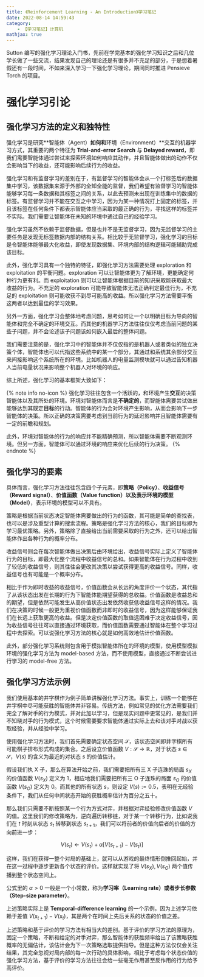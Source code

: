```yaml
---
title: 《Reinforcement Learning - An Introduction》学习笔记
date: 2022-08-14 14:59:43
category:
    - 【学习笔记】计算机
mathjax: true
---
```


Sutton 编写的强化学习理论入门书，先前在学完基本的强化学习知识之后和几位学长做了一些交流，结果发现自己的理论还是有很多并不充足的部分，于是想着暑假还有一段时间，不如来深入学习一下强化学习理论，期间同时推进 Pensieve Torch 的项目。

<!-- more -->

# 强化学习引论

## 强化学习方法的定义和独特性

强化学习是研究**智能体（Agent）**如何和**环境（Environment）**交互的机器学习方式，其重要的两个特征为 **Trial-and-error Search** 与 **Delayed reward**，即我们需要智能体通过尝试来探索环境如何响应其动作，并且智能体做出的动作不仅会影响当下的收益，还可能影响后续行为的收益。

强化学习和有监督学习的差别在于，有监督学习的智能体会从一个打标签后的数据集中学习，该数据集来源于外部的全知全能的监督，我们希望有监督学习的智能体能够学习每一条数据和其标签之间的关系，以此去预测未出现在训练集中的数据的标签。有监督学习并不能在交互之中学习，因为为某一种情况打上固定的标签，并且该标签在任何条件下都表示智能体应当采取的最正确的行为，寻找这样的标签并不实际。我们需要让智能体在未知的环境中通过自己的经验学习。

强化学习虽然不依赖于监督数据，但是也并不是无监督学习，因为无监督学习的主要任务是发现无标签数据内部的结构关系。相比较于无监督学习，强化学习的目标是令智能体能够最大化收益，即使发现数据集、环境内部的结构逻辑可能辅助完成该目标。

此外，强化学习具有一个独特的特征，即强化学习方法需要处理 exploration 和 exploitation 的平衡问题。exploration 可以让智能体更为了解环境，更能确定何种行为更有利。而 exploitation 则可以让智能体根据目前的知识采取能获取最大收益的行为。不充足的 exploration 可能导致智能体无法正确判定最佳行为，不充足的 exploitation 则可能收获不到尽可能高的收益。所以强化学习方法需要平衡这两者以达到最佳的学习效果。

另外一方面，强化学习会整体地考虑问题，思考如何让一个以明确目标为导向的智能体和完全不确定的环境交互。而其他的机器学习方法往往仅仅考虑当前问题的某些子问题，并不会论述该子问题该如何嵌入最后的整体问题。

我们需要注意的是，强化学习中的智能体并不仅仅指的是机器人或者类似的独立决策个体，智能体也可以代指这些系统中的某一个部分，其通过和系统其余部分交互来间接影响这个系统所在的环境。比如机器人的电量监测模块就可以通过告知机器人当前电量状况来影响整个机器人对环境的响应。

综上所述，强化学习的基本框架大致如下：

{% note info no-icon %}
强化学习往往包含一个活跃的，和环境产生**交互**的决策智能体以及其所处的环境。环境对智能体而言是**不确定的**，而智能体需要尝试做出能够达到其既定**目标**的行动。智能体的行为会对环境产生影响，从而会影响下一步智能体的决策。所以正确的决策需要考虑到当前行为的延迟影响并且智能体需要有一定的前瞻和规划。

此外，环境对智能体的行为的响应并不能精确预测，所以智能体需要不断观测环境。但另一方面，智能体可以通过环境的响应来优化后续的行为决策。
{% endnote %}

## 强化学习的要素

具体而言，强化学习方法往往包含四个子元素，即**策略（Policy）**、**收益信号（Reward signal）**、**价值函数（Value function）**以及表示环境的**模型（Model）**，表示环境的模型可以不具有。

策略是根据当前状态决定智能体需要做出的行为的函数，其可能是简单的查找表，也可以是涉及重型计算的搜索流程。策略是强化学习方法的核心，我们的目标即为学习最优策略。另外，策略除了直接给出当前需要采取的行为之外，还可以给出智能体作出各种行为的概率分布。

收益信号则会在每次智能体做出决策后由环境给出，收益信号实际上定义了智能体行为的目标，即最大化整个流程中收益信号的总和。如果智能体在行为过程中收到了较低的收益信号，则其往往会更改其决策以尝试获得更高的收益信号。同样，收益信号也有可能是一个概率分布。

相比于作为即时收益的收益信号，价值函数会从长远的角度评价一个状态，其代指了从该状态出发在长期的行为下智能体能期望获得的总收益。价值函数是收益总和的期望，但是依然可能发生从高价值状态出发依然收获低收益信号这样的情况。我们在决策的时候一般更为重视价值函数而非即时的收益信号，因为这样能够保证我们在长远上获取更高的收益。但是决定价值函数的取值远困难于决定收益信号，因为收益信号往往可以直接通过环境获取，而价值函数需要通过智能体在整个学习过程中去探索。可以说强化学习方法的核心就是如何高效地估计价值函数。

此外，部分强化学习系统则包含用于模拟智能体所在的环境的模型，使用模型模拟环境的强化学习方法为 model-based 方法，而不使用模型，直接通过不断尝试进行学习的 model-free 方法。

## 强化学习方法示例

我们使用基本的井字棋作为例子简单讲解强化学习方法。事实上，训练一个能够在井字棋中尽可能获胜的智能体并非容易。传统方法，例如常见的优化方法需要我们完全了解对手的行为模式，并对此加以学习，但是现实问题中更常见的，是我们并不知晓对手的行为模式，这个时候需要要求智能体通过实际上去和该对手对战以获取经验，并从经验中学习。

使用强化学习方法时，我们首先需要确定状态空间 $\mathcal{S}$，该状态空间即井字棋所有可能棋子排布形式构成的集合。之后设立价值函数 $V: \mathcal{S} \to \mathbb{R}$，对于状态 $s \in \mathcal{S}$，$V(s)$ 的含义为最近的对状态 $s$ 的价值估计。

假设我们执 X 子，那么在算法开始之前，我们需要把所有三 X 子连珠的局面 $s_X$ 的价值函数 $V(s_X)$ 定义为 $1$，相应地我们需要把所有三 O 子连珠的局面 $s_O$ 的价值函数 $V(s_O)$ 定义为 $0$。而其他的所有状态 $s$，则设定 $V(s) := 0.5$，表明在无经验条件下，我们从任何中间状态开始的获胜概率估计为百分之五十。

那么我们只需要不断按照某一个行为方式对弈，并根据对弈经验修改价值函数 $V$ 的值。这里我们的修改策略为，逆向遍历转移链，对于某一个转移行为，比如说我们在 $t$ 时刻从状态 $s_t$ 转移到状态 $s_{t + 1}$，我们可以将前者的价值向后者的价值的方向前进一步：

$$
V(s_t) \leftarrow V(s_t) + \alpha[V(s_{t + 1}) - V(s_t)]
$$

这样，我们在获得一整个对局的基础上，就可以从游戏的最终情形倒推回起始，并在这一过程中逐步更新各个状态的评价。这样就实现了将 $V(s_X), V(s_O)$ 两个值传播到整个状态空间上。

公式里的 $\alpha > 0$ 一般是一个小常数，称为**学习率（Learning rate）**或者**步长参数（Step-size parameter）**。

上述策略实际上是 **Temporal-difference learning** 的一个示例，因为上述学习依赖于差值 $V(s_{t + 1}) - V(s_t)$，其是两个在时间上先后关系的状态的价值之差。

上述策略和基于评价的学习方法有相当大的差别。基于评价的学习方法的原理为，固定一个策略，不断和给定的对手对弈，那么智能体的获胜频率给出了该策略获胜概率的无偏估计，该估计会为下一次策略选取提供指导。但是这种方法仅仅会关注结果，其完全忽视对局内部的每一次行动的具体影响，相比于考虑每个状态价值的强化学习方法，基于评价的学习方法往往会给一些毫无作用甚至反作用的行为给予高评价。